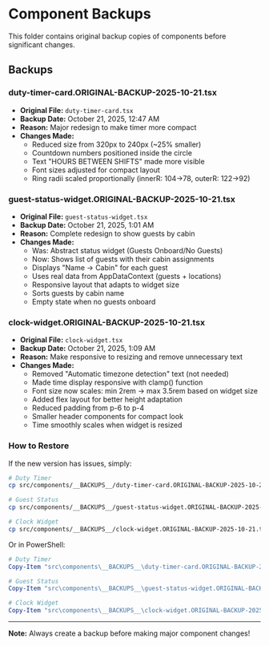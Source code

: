# Component Backups

This folder contains original backup copies of components before significant changes.

## Backups

### duty-timer-card.ORIGINAL-BACKUP-2025-10-21.tsx
- **Original File:** `duty-timer-card.tsx`
- **Backup Date:** October 21, 2025, 12:47 AM
- **Reason:** Major redesign to make timer more compact
- **Changes Made:**
  - Reduced size from 320px to 240px (~25% smaller)
  - Countdown numbers positioned inside the circle
  - Text "HOURS BETWEEN SHIFTS" made more visible
  - Font sizes adjusted for compact layout
  - Ring radii scaled proportionally (innerR: 104→78, outerR: 122→92)

### guest-status-widget.ORIGINAL-BACKUP-2025-10-21.tsx
- **Original File:** `guest-status-widget.tsx`
- **Backup Date:** October 21, 2025, 1:01 AM
- **Reason:** Complete redesign to show guests by cabin
- **Changes Made:**
  - Was: Abstract status widget (Guests Onboard/No Guests)
  - Now: Shows list of guests with their cabin assignments
  - Displays "Name → Cabin" for each guest
  - Uses real data from AppDataContext (guests + locations)
  - Responsive layout that adapts to widget size
  - Sorts guests by cabin name
  - Empty state when no guests onboard

### clock-widget.ORIGINAL-BACKUP-2025-10-21.tsx
- **Original File:** `clock-widget.tsx`
- **Backup Date:** October 21, 2025, 1:09 AM
- **Reason:** Make responsive to resizing and remove unnecessary text
- **Changes Made:**
  - Removed "Automatic timezone detection" text (not needed)
  - Made time display responsive with clamp() function
  - Font size now scales: min 2rem → max 3.5rem based on widget size
  - Added flex layout for better height adaptation
  - Reduced padding from p-6 to p-4
  - Smaller header components for compact look
  - Time smoothly scales when widget is resized

### How to Restore
If the new version has issues, simply:
```bash
# Duty Timer
cp src/components/__BACKUPS__/duty-timer-card.ORIGINAL-BACKUP-2025-10-21.tsx src/components/duty-timer-card.tsx

# Guest Status
cp src/components/__BACKUPS__/guest-status-widget.ORIGINAL-BACKUP-2025-10-21.tsx src/components/guest-status-widget.tsx

# Clock Widget
cp src/components/__BACKUPS__/clock-widget.ORIGINAL-BACKUP-2025-10-21.tsx src/components/clock-widget.tsx
```

Or in PowerShell:
```powershell
# Duty Timer
Copy-Item "src\components\__BACKUPS__\duty-timer-card.ORIGINAL-BACKUP-2025-10-21.tsx" "src\components\duty-timer-card.tsx" -Force

# Guest Status
Copy-Item "src\components\__BACKUPS__\guest-status-widget.ORIGINAL-BACKUP-2025-10-21.tsx" "src\components\guest-status-widget.tsx" -Force

# Clock Widget
Copy-Item "src\components\__BACKUPS__\clock-widget.ORIGINAL-BACKUP-2025-10-21.tsx" "src\components\clock-widget.tsx" -Force
```

---

**Note:** Always create a backup before making major component changes!
